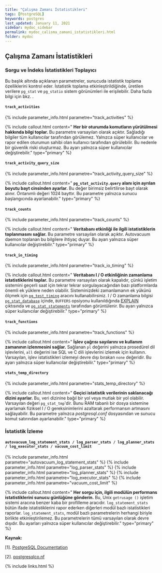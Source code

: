 ```yaml
---
title: "Çalışma Zamanı İstatistikleri"
tags: [PostgreSQL]
keywords: postgres
last_updated: January 11, 2021
sidebar: mydoc_sidebar
permalink: mydoc_calisma_zamani_istatistikleri.html
folder: mydoc
---
```


## Çalışma Zamanı İstatistikleri

### Sorgu ve İndeks İstatistikleri Toplayıcı

Bu başlık altında açıklanan parametreler, sunucuda istatistik toplama özelliklerini kontrol eder. İstatistik toplama etkinleştirildiğinde, üretilen verilere `pg_stat` ve `pg_statio` sistem görünümleri ile erişilebilir. Daha fazla bilgi için bkz. [](https://www.postgresql.org/docs/current/monitoring.html).

#### `track_activities`

{% include parameter_info.html parametre="track_activities" %}

{% include callout.html content=" **Her bir oturumda komutların yürütülmesi hakkında bilgi toplar.** Bu parametre varsayılan olarak açıktır. Sağladığı bilgiler tüm kullanıcılar tarafından görülemez. Yalnızca süper kullanıcılar ve rapor edilen oturumun sahibi olan kullanıcı tarafından görülebilir. Bu nedenle bir güvenlik riski oluşturmaz. Bu ayarı yalnızca süper kullanıcılar değiştirebilir." type="primary" %}

#### `track_activity_query_size`

{% include parameter_info.html parametre="track_activity_query_size" %}

{% include callout.html content=" **`pg_stat_activity.query` alanı için ayrılan boyutu bayt cinsinden ayarlar.** Bu değer birimsiz belirtilirse bayt olarak alınır. Öntanımlı değeri 1024 bayttır. Bu parametre yalnızca sunucu başlangıcında ayarlanabilir." type="primary" %}

#### `track_counts`

{% include parameter_info.html parametre="track_counts" %}

{% include callout.html content=" **Veritabanı etkinliği ile ilgili istatistiklerin toplanmasını sağlar.** Bu parametre varsayılan olarak açıktır. Autovacuum daemon toplanan bu bilgilere ihtiyaç duyar. Bu ayarı yalnızca süper kullanıcılar değiştirebilir." type="primary" %}

#### `track_io_timing`

{% include parameter_info.html parametre="track_io_timing" %}

{% include callout.html content=" **Veritabanı I / O etkinliğinin zamanlama istatistiklerini toplar.** Bu parametre varsayılan olarak kapalıdır, çünkü işletim sistemini geçerli saat için tekrar tekrar sorgulayacağından bazı platformlarda önemli ek yüklere neden olabilir. Sisteminizdeki zamanlamanın ek yükünü ölçmek için [`pg_test_timing`](https://www.postgresql.org/docs/current/pgtesttiming.html) aracını kullanabilirsiniz. I / O zamanlama bilgisi [`pg_stat_database`](https://www.postgresql.org/docs/current/monitoring-stats.html#MONITORING-PG-STAT-DATABASE-VIEW) içinde, `BUFFERS` opsiyonu kullanıldığında [EXPLAIN](https://www.postgresql.org/docs/current/sql-explain.html) çıktısında ve [`pg_stat_statements`](https://www.postgresql.org/docs/current/pgstatstatements.html) tarafından görüntülenir. Bu ayarı yalnızca süper kullanıcılar değiştirebilir." type="primary" %}

#### `track_functions`

{% include parameter_info.html parametre="track_functions" %}

{% include callout.html content=" **İşlev çağrısı sayılarını ve kullanım zamanının izlenmesini sağlar.** Sağlanan `pl` değerini yalnızca prosedürel dil işlevlerini, `all` değerini ise SQL ve C dili işlevlerini izlemek için kullanın. Varsayılan, işlev istatistikleri izlemeyi devre dışı bırakan `none` değeridir. Bu ayarı yalnızca süper kullanıcılar değiştirebilir." type="primary" %}

#### `stats_temp_directory`

{% include parameter_info.html parametre="stats_temp_directory" %}

{% include callout.html content=" **Geçici istatistik verilerinin saklanacağı dizini ayarlar.** Bu, veri dizinine bağıl bir yol veya mutlak bir yol olabilir. Varsayılan değeri `pg_stat_tmp`'dir. Bunu RAM tabanlı bir dosya sistemine ayarlamak fiziksel I / O gereksinimlerini azaltarak performansın artmasını sağlayabilir. Bu parametre yalnızca *postgresql.conf* dosyasından ve sunucu komut satırından ayarlanabilir." type="primary" %}

### İstatistik İzleme

#### `autovacuum_log_statement_stats / log_parser_stats / log_planner_stats / log_executor_stats / vacuum_cost_limit`

{% include parameter_info.html parametre="autovacuum_log_statement_stats" %}
{% include parameter_info.html parametre="log_parser_stats" %}
{% include parameter_info.html parametre="log_planner_stats" %}
{% include parameter_info.html parametre="log_executor_stats" %}
{% include parameter_info.html parametre="vacuum_cost_limit" %}

{% include callout.html content=" **Her sorgu için, ilgili modülün performans istatistiklerini sunucu günlüğüne gönderin.** Bu, Unix `getrusage ()` işletim sistemi aracına benzer kaba bir profilleme aracıdır. `log_statement_stats` bütün ifade istatistiklerini rapor ederken diğerleri modül bazlı istatistikleri raporlar. `log_statement_stats`, modül bazlı parametrelerin herhangi biriyle birlikte etkinleştirilemez. Bu parametrelerin tümü varsayılan olarak devre dışıdır. Bu ayarları yalnızca süper kullanıcılar değiştirebilir." type="primary" %}

**Kaynak:**

[1]. [PostgreSQL Documentation](https://www.postgresql.org/docs/current/runtime-config-statistics.html)

[2]. [postgresqlco.nf](https://postgresqlco.nf)

{% include links.html %}

